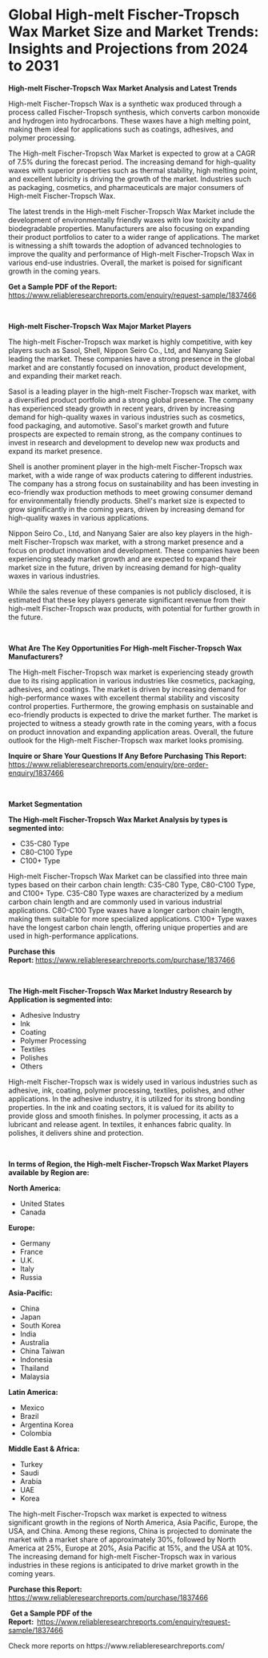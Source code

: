 <p><h1>Global High-melt Fischer-Tropsch Wax Market Size and Market Trends: Insights and Projections from 2024 to 2031</h1></p><p><strong>High-melt Fischer-Tropsch Wax Market Analysis and Latest Trends</strong></p>
<p><p>High-melt Fischer-Tropsch Wax is a synthetic wax produced through a process called Fischer-Tropsch synthesis, which converts carbon monoxide and hydrogen into hydrocarbons. These waxes have a high melting point, making them ideal for applications such as coatings, adhesives, and polymer processing.</p><p>The High-melt Fischer-Tropsch Wax Market is expected to grow at a CAGR of 7.5% during the forecast period. The increasing demand for high-quality waxes with superior properties such as thermal stability, high melting point, and excellent lubricity is driving the growth of the market. Industries such as packaging, cosmetics, and pharmaceuticals are major consumers of High-melt Fischer-Tropsch Wax.</p><p>The latest trends in the High-melt Fischer-Tropsch Wax Market include the development of environmentally friendly waxes with low toxicity and biodegradable properties. Manufacturers are also focusing on expanding their product portfolios to cater to a wider range of applications. The market is witnessing a shift towards the adoption of advanced technologies to improve the quality and performance of High-melt Fischer-Tropsch Wax in various end-use industries. Overall, the market is poised for significant growth in the coming years.</p></p>
<p><strong>Get a Sample PDF of the Report:&nbsp;</strong> <a href="https://www.reliableresearchreports.com/enquiry/request-sample/1837466">https://www.reliableresearchreports.com/enquiry/request-sample/1837466</a></p>
<p>&nbsp;</p>
<p><strong>High-melt Fischer-Tropsch Wax Major Market Players</strong></p>
<p><p>The high-melt Fischer-Tropsch wax market is highly competitive, with key players such as Sasol, Shell, Nippon Seiro Co., Ltd, and Nanyang Saier leading the market. These companies have a strong presence in the global market and are constantly focused on innovation, product development, and expanding their market reach.</p><p>Sasol is a leading player in the high-melt Fischer-Tropsch wax market, with a diversified product portfolio and a strong global presence. The company has experienced steady growth in recent years, driven by increasing demand for high-quality waxes in various industries such as cosmetics, food packaging, and automotive. Sasol's market growth and future prospects are expected to remain strong, as the company continues to invest in research and development to develop new wax products and expand its market presence.</p><p>Shell is another prominent player in the high-melt Fischer-Tropsch wax market, with a wide range of wax products catering to different industries. The company has a strong focus on sustainability and has been investing in eco-friendly wax production methods to meet growing consumer demand for environmentally friendly products. Shell's market size is expected to grow significantly in the coming years, driven by increasing demand for high-quality waxes in various applications.</p><p>Nippon Seiro Co., Ltd, and Nanyang Saier are also key players in the high-melt Fischer-Tropsch wax market, with a strong market presence and a focus on product innovation and development. These companies have been experiencing steady market growth and are expected to expand their market size in the future, driven by increasing demand for high-quality waxes in various industries.</p><p>While the sales revenue of these companies is not publicly disclosed, it is estimated that these key players generate significant revenue from their high-melt Fischer-Tropsch wax products, with potential for further growth in the future.</p></p>
<p>&nbsp;</p>
<p><strong>What Are The Key Opportunities For High-melt Fischer-Tropsch Wax Manufacturers?</strong></p>
<p><p>The High-melt Fischer-Tropsch wax market is experiencing steady growth due to its rising application in various industries like cosmetics, packaging, adhesives, and coatings. The market is driven by increasing demand for high-performance waxes with excellent thermal stability and viscosity control properties. Furthermore, the growing emphasis on sustainable and eco-friendly products is expected to drive the market further. The market is projected to witness a steady growth rate in the coming years, with a focus on product innovation and expanding application areas. Overall, the future outlook for the High-melt Fischer-Tropsch wax market looks promising.</p></p>
<p><strong>Inquire or Share Your Questions If Any Before Purchasing This Report:</strong> <a href="https://www.reliableresearchreports.com/enquiry/pre-order-enquiry/1837466">https://www.reliableresearchreports.com/enquiry/pre-order-enquiry/1837466</a></p>
<p>&nbsp;</p>
<p><strong>Market Segmentation</strong></p>
<p><strong>The High-melt Fischer-Tropsch Wax Market Analysis by types is segmented into:</strong></p>
<p><ul><li>C35-C80 Type</li><li>C80-C100 Type</li><li>C100+ Type</li></ul></p>
<p><p>High-melt Fischer-Tropsch Wax Market can be classified into three main types based on their carbon chain length: C35-C80 Type, C80-C100 Type, and C100+ Type. C35-C80 Type waxes are characterized by a medium carbon chain length and are commonly used in various industrial applications. C80-C100 Type waxes have a longer carbon chain length, making them suitable for more specialized applications. C100+ Type waxes have the longest carbon chain length, offering unique properties and are used in high-performance applications.</p></p>
<p><strong>Purchase this Report:&nbsp;</strong><a href="https://www.reliableresearchreports.com/purchase/1837466">https://www.reliableresearchreports.com/purchase/1837466</a></p>
<p>&nbsp;</p>
<p><strong>The High-melt Fischer-Tropsch Wax Market Industry Research by Application is segmented into:</strong></p>
<p><ul><li>Adhesive Industry</li><li>Ink</li><li>Coating</li><li>Polymer Processing</li><li>Textiles</li><li>Polishes</li><li>Others</li></ul></p>
<p><p>High-melt Fischer-Tropsch wax is widely used in various industries such as adhesive, ink, coating, polymer processing, textiles, polishes, and other applications. In the adhesive industry, it is utilized for its strong bonding properties. In the ink and coating sectors, it is valued for its ability to provide gloss and smooth finishes. In polymer processing, it acts as a lubricant and release agent. In textiles, it enhances fabric quality. In polishes, it delivers shine and protection.</p></p>
<p>&nbsp;</p>
<p><strong>In terms of Region, the High-melt Fischer-Tropsch Wax Market Players available by Region are:</strong></p>
<p>
    <p> <strong> North America: </strong>
        <ul>
            <li>United States</li>
            <li>Canada</li>
        </ul>
        </p> 
    <p> <strong> Europe: </strong>
        <ul>
            <li>Germany</li>
            <li>France</li>
            <li>U.K.</li>
            <li>Italy</li>
            <li>Russia</li>
        </ul>
        </p> 
    <p> <strong> Asia-Pacific: </strong>
        <ul>
            <li>China</li>
            <li>Japan</li>
            <li>South Korea</li>
            <li>India</li>
            <li>Australia</li>
            <li>China Taiwan</li>
            <li>Indonesia</li>
            <li>Thailand</li>
            <li>Malaysia</li>
        </ul>
        </p> 
    <p> <strong> Latin America: </strong>
        <ul>
            <li>Mexico</li>
            <li>Brazil</li>
            <li>Argentina Korea</li>
            <li>Colombia</li>
        </ul>
        </p> 
    <p> <strong> Middle East & Africa: </strong>
        <ul>
            <li>Turkey</li>
            <li>Saudi</li>
            <li>Arabia</li>
            <li>UAE</li>
            <li>Korea</li>
        </ul>
    </p>
    </p>
<p><p>The high-melt Fischer-Tropsch wax market is expected to witness significant growth in the regions of North America, Asia Pacific, Europe, the USA, and China. Among these regions, China is projected to dominate the market with a market share of approximately 30%, followed by North America at 25%, Europe at 20%, Asia Pacific at 15%, and the USA at 10%. The increasing demand for high-melt Fischer-Tropsch wax in various industries in these regions is anticipated to drive market growth in the coming years.</p></p>
<p><strong>Purchase this Report: </strong><a href="https://www.reliableresearchreports.com/purchase/1837466">https://www.reliableresearchreports.com/purchase/1837466</a></p>
<p>&nbsp;<strong>Get a Sample PDF of the Report:&nbsp;&nbsp;</strong><a href="https://www.reliableresearchreports.com/enquiry/request-sample/1837466">https://www.reliableresearchreports.com/enquiry/request-sample/1837466</a></p>
<p><strong></strong></p>
<p>Check more reports on https://www.reliableresearchreports.com/</p>